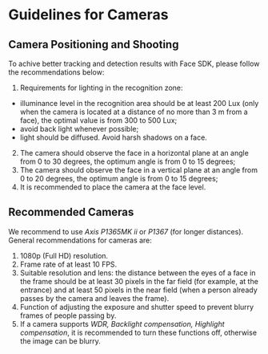 # Guidelines for Cameras

## Camera Positioning and Shooting

To achive better tracking and detection results with Face SDK, please follow the recommendations below:

1. Requirements for lighting in the recognition zone:
  * illuminance level in the recognition area should be at least 200 Lux (only when the camera is located at a distance of no more than 3 m from a face), the optimal value is from 300 to 500 Lux;
  * avoid back light whenever possible;
  * light should be diffused. Avoid harsh shadows on a face.
2. The camera should observe the face in a horizontal plane at an angle from 0 to 30 degrees, the optimum angle is from 0 to 15 degrees;
3. The camera should observe the face in a vertical plane at an angle from 0 to 20 degrees, the optimum angle is from 0 to 15 degrees;
4. It is recommended to place the camera at the face level.

## Recommended Cameras

We recommend to use *Axis P1365MK ii* or *P1367* (for longer distances).
General recommendations for cameras are:

1. 1080p (Full HD) resolution.
2. Frame rate of at least 10 FPS.
3. Suitable resolution and lens: the distance between the eyes of a face in the frame should be at least 30 pixels in the far field (for example, at the entrance) and at least 50 pixels in the near field (when a person already passes by the camera and leaves the frame).
4. Function of adjusting the exposure and shutter speed to prevent blurry frames of people passing by.
5. If a camera supports *WDR, Backlight compensation, Highlight compensation*, it is recommended to turn these functions off, otherwise the image can be blurry.
